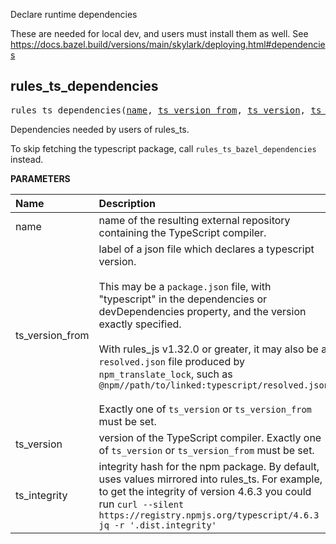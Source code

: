 <!-- Generated with Stardoc: http://skydoc.bazel.build -->

Declare runtime dependencies

These are needed for local dev, and users must install them as well.
See https://docs.bazel.build/versions/main/skylark/deploying.html#dependencies

<a id="rules_ts_dependencies"></a>

## rules_ts_dependencies

<pre>
rules_ts_dependencies(<a href="#rules_ts_dependencies-name">name</a>, <a href="#rules_ts_dependencies-ts_version_from">ts_version_from</a>, <a href="#rules_ts_dependencies-ts_version">ts_version</a>, <a href="#rules_ts_dependencies-ts_integrity">ts_integrity</a>)
</pre>

Dependencies needed by users of rules_ts.

To skip fetching the typescript package, call `rules_ts_bazel_dependencies` instead.


**PARAMETERS**


| Name  | Description | Default Value |
| :------------- | :------------- | :------------- |
| <a id="rules_ts_dependencies-name"></a>name |  name of the resulting external repository containing the TypeScript compiler.   |  `"npm_typescript"` |
| <a id="rules_ts_dependencies-ts_version_from"></a>ts_version_from |  label of a json file which declares a typescript version.<br><br>This may be a `package.json` file, with "typescript" in the dependencies or devDependencies property, and the version exactly specified.<br><br>With rules_js v1.32.0 or greater, it may also be a `resolved.json` file produced by `npm_translate_lock`, such as `@npm//path/to/linked:typescript/resolved.json`<br><br>Exactly one of `ts_version` or `ts_version_from` must be set.   |  `None` |
| <a id="rules_ts_dependencies-ts_version"></a>ts_version |  version of the TypeScript compiler. Exactly one of `ts_version` or `ts_version_from` must be set.   |  `None` |
| <a id="rules_ts_dependencies-ts_integrity"></a>ts_integrity |  integrity hash for the npm package. By default, uses values mirrored into rules_ts. For example, to get the integrity of version 4.6.3 you could run `curl --silent https://registry.npmjs.org/typescript/4.6.3 \| jq -r '.dist.integrity'`   |  `None` |


